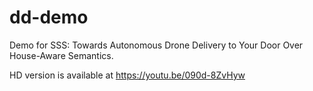 # dd-demo
Demo for SSS: Towards Autonomous Drone Delivery to Your Door Over House-Aware Semantics.

HD version is available at https://youtu.be/090d-8ZvHyw
